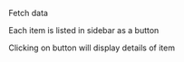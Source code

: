 Fetch data

Each item is listed in sidebar as a button

Clicking on button will display details of item